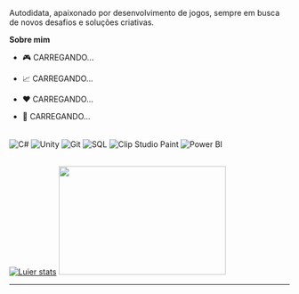

Autodidata, apaixonado por desenvolvimento de jogos, sempre em busca de novos desafios e soluções criativas.

**Sobre mim**

- 🎮 CARREGANDO...

- 📈 CARREGANDO...

- ❤️ CARREGANDO...

- 💬 CARREGANDO...

<div style="display: inline_block; margin-right: 5px;"><br/>
  <img align="center" alt="C#" src="https://img.icons8.com/color/24/mhwmyz1eu7T5/c-sharp-logo.png"/>
  <img align="center" alt="Unity" src="https://img.icons8.com/color/24/vJMs5fU2hLbg/unity.png"/>
  <img align="center" alt="Git" src="https://img.icons8.com/color/24/HmvSSxyJejxd/git.png"/>
  <img align="center" alt="SQL" src="https://img.icons8.com/color/24/blue/sql.png"/>
  <img align="center" alt="Clip Studio Paint" src="https://img.icons8.com/color/24/ROZHbJxkq3L9/clip-studio-paint.png"/>
  <img align="center" alt="Power BI" src="https://img.icons8.com/color/24/3sGOUDo9nJ4k/power-bi-2021.png"/>
</div><br/>

[![Luier stats](https://github-readme-stats.vercel.app/api?username=lucasoliveiradasilva&show_icons=true&theme=github_dark&locale=pt-br)](https://github.com/anuraghazra/github-readme-stats)
<img src="https://github-readme-stats.vercel.app/api/top-langs/?username=lucasoliveiradasilva&show_icons=true&theme=github_dark&locale=pt-br&langs_count=5" width="300" height="195"/>

---


